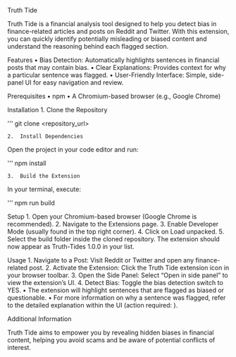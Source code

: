 Truth Tide

Truth Tide is a financial analysis tool designed to help you detect bias in finance-related articles and posts on Reddit and Twitter. With this extension, you can quickly identify potentially misleading or biased content and understand the reasoning behind each flagged section.

Features
	•	Bias Detection: Automatically highlights sentences in financial posts that may contain bias.
	•	Clear Explanations: Provides context for why a particular sentence was flagged.
	•	User-Friendly Interface: Simple, side-panel UI for easy navigation and review.

Prerequisites
	•	npm
	•	A Chromium-based browser (e.g., Google Chrome)

Installation
	1.	Clone the Repository

'''
git clone <repository_url>

	2.	Install Dependencies
Open the project in your code editor and run:

'''
npm install

	3.	Build the Extension
In your terminal, execute:

'''
npm run build

Setup
	1.	Open your Chromium-based browser (Google Chrome is recommended).
	2.	Navigate to the Extensions page.
	3.	Enable Developer Mode (usually found in the top right corner).
	4.	Click on Load unpacked.
	5.	Select the build folder inside the cloned repository.
The extension should now appear as Truth-Tides 1.0.0 in your list.

Usage
	1.	Navigate to a Post:
Visit Reddit or Twitter and open any finance-related post.
	2.	Activate the Extension:
Click the Truth Tide extension icon in your browser toolbar.
	3.	Open the Side Panel:
Select “Open in side panel” to view the extension’s UI.
	4.	Detect Bias:
Toggle the bias detection switch to YES.
	•	The extension will highlight sentences that are flagged as biased or questionable.
	•	For more information on why a sentence was flagged, refer to the detailed explanation within the UI (action required: <Do Action>).

Additional Information

Truth Tide aims to empower you by revealing hidden biases in financial content, helping you avoid scams and be aware of potential conflicts of interest.
